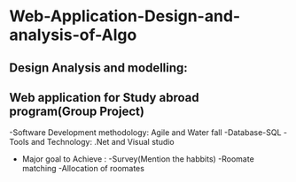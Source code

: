 # Web-Application-Design-and-analysis-of-Algo

Design Analysis and modelling:
-
Web application for Study abroad program(Group Project)
  -
  -Software Development methodology: Agile and Water fall
  -Database-SQL
  -Tools and Technology: .Net and Visual studio
  - Major goal to Achieve :
      -Survey(Mention the habbits)
      -Roomate matching
      -Allocation of roomates
      

